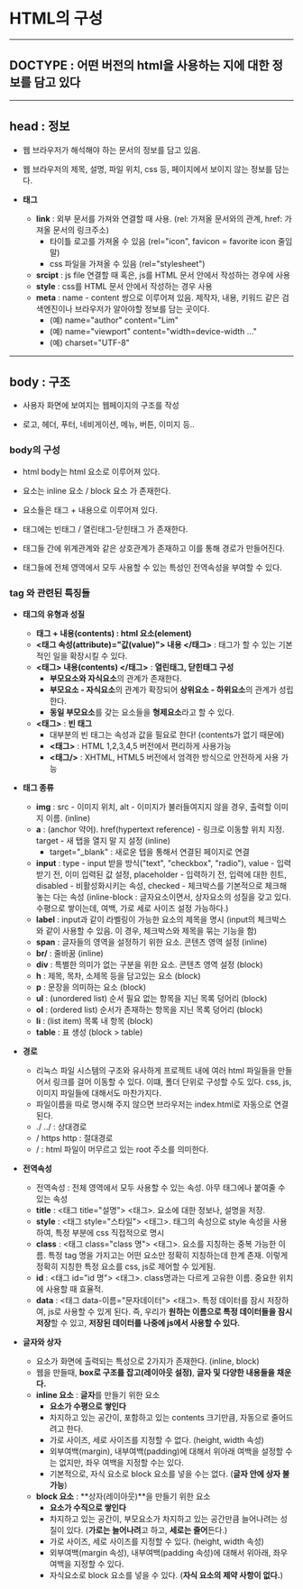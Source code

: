 # HTML의 구성

---

## DOCTYPE : 어떤 버전의 html을 사용하는 지에 대한 정보를 담고 있다

---

## head : 정보

- 웹 브라우저가 해석해야 하는 문서의 정보를 담고 있음.

- 웹 브라우저의 제목, 설명, 파일 위치, css 등, 페이지에서 보이지 않는 정보를 담는다.

- **태그**
  - **link** : 외부 문서를 가져와 연결할 때 사용. (rel: 가져올 문서와의 관계, href: 가져올 문서의 링크주소)
    - 타이틀 로고를 가져올 수 있음 (rel="icon", favicon = favorite icon 줄임말)
    - css 파일을 가져올 수 있음 (rel="stylesheet")
  - **srcipt** : js file 연결할 때 혹은, js를 HTML 문서 안에서 작성하는 경우에 사용
  - **style** : css를 HTML 문서 안에서 작성하는 경우 사용
  - **meta** : name - content 쌍으로 이루어져 있음. 제작자, 내용, 키워드 같은 검색엔진이나 브라우저가 알아야할 정보를 담는 곳이다.
    - (예) name="author" content="Lim"
    - (예) name="viewport" content="width=device-width ..."
    - (예) charset="UTF-8"

---

## body : 구조

- 사용자 화면에 보여지는 웹페이지의 구조를 작성

- 로고, 헤더, 푸터, 네비게이션, 메뉴, 버튼, 이미지 등..

### body의 구성

- html body는 html 요소로 이루어져 있다.

- 요소는 inline 요소 / block 요소 가 존재한다.

- 요소들은 태그 + 내용으로 이루어져 있다.

- 태그에는 빈태그 / 열린태그-닫힌태그 가 존재한다.

- 태그들 간에 위계관계와 같은 상호관계가 존재하고 이를 통해 경로가 만들어진다.

- 태그들에 전체 영역에서 모두 사용할 수 있는 특성인 전역속성을 부여할 수 있다.

### tag 와 관련된 특징들

- **태그의 유형과 성질**
  - **태그 + 내용(contents) : html 요소(element)**
  - **\<태그 속성(attribute)="값(value)"> 내용 \</태그>** : 태그가 할 수 있는 기본적인 일을 확장시킬 수 있다.
  - **\<태그> 내용(contents) \</태그>** : **열린태그, 닫힌태그 구성**
    - **부모요소와 자식요소**의 관계가 존재한다.
    - **부모요소 - 자식요소**의 관계가 확장되어 **상위요소 - 하위요소**의 관계가 성립한다.
    - **동일 부모요소**를 갖는 요소들을 **형제요소**라고 할 수 있다.
  - **\<태그>** : **빈 태그**
    - 대부분의 빈 태그는 속성과 값을 필요로 한다! (contents가 없기 때문에)
    - **\<태그>** : HTML 1,2,3,4,5 버전에서 편리하게 사용가능
    - **\<태그/>** : XHTML, HTML5 버전에서 엄격한 방식으로 안전하게 사용 가능

- **태그 종류**
  - **img** : src - 이미지 위치, alt - 이미지가 불러들여지지 않을 경우, 출력할 이미지 이름. (inline)
  - **a** : (anchor 약어). href(hypertext reference) - 링크로 이동할 위치 지정. target - 새 탭을 열지 말 지 설정 (inline)
    - target="_blank" : 새로운 탭을 통해서 연결된 페이지로 연결
  - **input** : type - input 받을 방식("text", "checkbox", "radio"), value - 입력 받기 전, 이미 입력된 값 설정, placeholder - 입력하기 전, 입력에 대한 힌트, disabled - 비활성화시키는 속성, checked - 체크박스를 기본적으로 체크해 놓는 다는 속성 (inline-block : 글자요소이면서, 상자요소의 성질을 갖고 있다. 수평으로 쌓이는데, 여백, 가로 세로 사이즈 설정 가능하다.)
  - **label** : input과 같이 라벨링이 가능한 요소의 제목을 명시 (input의 체크박스와 같이 사용할 수 있음. 이 경우, 체크박스와 제목을 묶는 기능을 함)
  - **span** : 글자들의 영역을 설정하기 위한 요소. 콘텐츠 영역 설정 (inline)
  - **br/** : 줄바꿈 (inline)
  - **div** : 특별한 의미가 없는 구분을 위한 요소. 콘텐츠 영역 설정 (block)
  - **h** : 제목, 목차, 소제목 등을 담고있는 요소 (block)
  - **p** : 문장을 의미하는 요소 (block)
  - **ul** : (unordered list) 순서 필요 없는 항목을 지닌 목록 덩어리 (block)
  - **ol** : (ordered list) 순서가 존재하는 항목을 지닌 목록 덩어리 (block)
  - **li** : (list item) 목록 내 항목 (block)
  - **table** : 표 생성 (block > table)
  
- **경로**
  - 리눅스 파일 시스템의 구조와 유사하게 프로젝트 내에 여러 html 파일들을 만들어서 링크를 걸어 이동할 수 있다. 이떄, 폴더 단위로 구성할 수도 있다. css, js, 이미지 파일들에 대해서도 마찬가지다.
  - 파일이름을 따로 명시해 주지 않으면 브라우저는 index.html로 자동으로 연결된다.
  - ./ ../ : 상대경로
  - / https http : 절대경로
  - / : html 파일이 머무르고 있는 root 주소를 의미한다.

- **전역속성**
  - 전역속성 : 전체 영역에서 모두 사용할 수 있는 속성. 아무 태그에나 붙여줄 수 있는 속성
  - **title** : \<태그 title="설명"> \<태그>. 요소에 대한 정보나, 설명을 저장.
  - **style** : \<태그 style="스타일"> \<태그>. 태그의 속성으로 style 속성을 사용하여, 특정 부분에 css 직접적으로 명시
  - **class** : \<태그 class="class 명"> \<태그>. 요소를 지칭하는 중복 가능한 이름. 특정 tag 명을 가지고는 어떤 요소만 정확히 지칭하는데 한계 존재. 이렇게 정확히 지칭한 특정 요소를 css, js로 제어할 수 있게됨.
  - **id** : \<태그 id="id 명"> \<태그>. class명과는 다르게 고유한 이름. 중요한 위치에 사용할 때 효율적.
  - **data** : \<태그 data-이름="문자데이터"> \<태그>. 특정 데이터를 잠시 저장하여, js로 사용할 수 있게 된다. 즉, 우리가 **원하는 이름으로 특정 데이터들을 잠시 저장**할 수 있고, **저장된 데이터를 나중에 js에서 사용할 수 있다.**

- **글자와 상자**
  - 요소가 화면에 출력되는 특성으로 2가지가 존재한다. (inline, block)
  - 웹을 만들때, **box로 구조를 잡고(레이아웃 설정)**, **글자 및 다양한 내용들을 채운다.**
  - **inline 요소** : **글자**를 만들기 위한 요소
    - **요소가 수평으로 쌓인다**
    - 차지하고 있는 공간이, 포함하고 있는 contents 크기만큼, 자동으로 줄어드려고 한다.
    - 가로 사이즈, 세로 사이즈를 지정할 수 없다. (height, width 속성)
    - 외부여백(margin), 내부여백(padding)에 대해서 위아래 여백을 설정할 수는 없지만, 좌우 여백을 지정할 수는 있다.
    - 기본적으로, 자식 요소로 block 요소를 넣을 수는 없다. (**글자 안에 상자 불가능**)
  - **block 요소** : **상자(레이아웃)**을 만들기 위한 요소
    - **요소가 수직으로 쌓인다**
    - 차지하고 있는 공간이, 부모요소가 차지하고 있는 공간만큼 늘어나려는 성질이 있다. (**가로는 늘어나려**고 하고, **세로는 줄어**든다.)
    - 가로 사이즈, 세로 사이즈를 지정할 수 있다. (height, width 속성)
    - 외부여백(margin 속성), 내부여백(padding 속성)에 대해서 위아래, 좌우 여백을 지정할 수 있다.
    - 자식요소로 block 요소를 넣을 수 있다. (**자식 요소의 제약 사항이 없다.**)